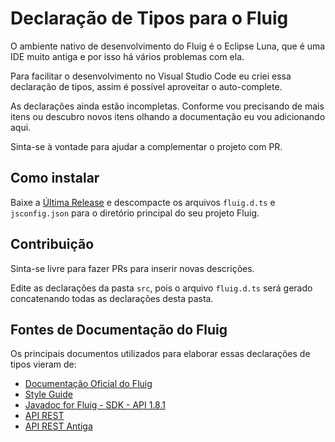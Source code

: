 # Declaração de Tipos para o Fluig

O ambiente nativo de desenvolvimento do Fluig é o Eclipse Luna, que é uma IDE muito antiga e por isso há vários
problemas com ela.

Para facilitar o desenvolvimento no Visual Studio Code eu criei essa declaração de tipos, assim é possível aproveitar
o auto-complete.

As declarações ainda estão incompletas. Conforme vou precisando de mais itens ou descubro novos itens olhando a
documentação eu vou adicionando aqui.

Sinta-se à vontade para ajudar a complementar o projeto com PR.

## Como instalar

Baixe a [Última Release](https://github.com/fluiggers/fluig-declaration-type/releases/latest) e descompacte os
arquivos `fluig.d.ts` e `jsconfig.json` para o diretório principal do seu projeto Fluig.

## Contribuição

Sinta-se livre para fazer PRs para inserir novas descrições.

Edite as declarações da pasta `src`, pois o arquivo `fluig.d.ts` será gerado concatenando todas as declarações desta pasta.
## Fontes de Documentação do Fluig

Os principais documentos utilizados para elaborar essas declarações de tipos vieram de:

- [Documentação Oficial do Fluig](https://tdn.totvs.com/display/public/fluig/TOTVS+FLUIG)
- [Style Guide](https://style.fluig.com/)
- [Javadoc for Fluig - SDK - API 1.8.1](https://api.fluig.com/old/sdk/index.html)
- [API REST](https://api.fluig.com/latest/index.html)
- [API REST Antiga](https://api.fluig.com/old/)
